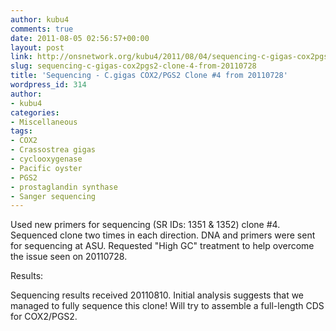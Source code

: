 ```yaml
---
author: kubu4
comments: true
date: 2011-08-05 02:56:57+00:00
layout: post
link: http://onsnetwork.org/kubu4/2011/08/04/sequencing-c-gigas-cox2pgs2-clone-4-from-20110728/
slug: sequencing-c-gigas-cox2pgs2-clone-4-from-20110728
title: 'Sequencing - C.gigas COX2/PGS2 Clone #4 from 20110728'
wordpress_id: 314
author:
- kubu4
categories:
- Miscellaneous
tags:
- COX2
- Crassostrea gigas
- cyclooxygenase
- Pacific oyster
- PGS2
- prostaglandin synthase
- Sanger sequencing
---
```


Used new primers for sequencing (SR IDs: 1351 & 1352) clone #4. Sequenced clone two times in each direction. DNA and primers were sent for sequencing at ASU. Requested "High GC" treatment to help overcome the issue seen on 20110728.

Results:

Sequencing results received 20110810. Initial analysis suggests that we managed to fully sequence this clone! Will try to assemble a full-length CDS for COX2/PGS2.

